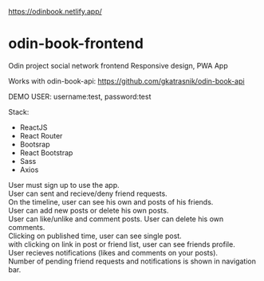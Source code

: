 https://odinbook.netlify.app/ 

# odin-book-frontend 

Odin project social network frontend
Responsive design, PWA App

Works with odin-book-api: https://github.com/gkatrasnik/odin-book-api

DEMO USER: username:test, password:test

Stack:

- ReactJS
- React Router
- Bootsrap
- React Bootstrap
- Sass
- Axios

User must sign up to use the app.\
User can sent and recieve/deny friend requests.\
On the timeline, user can see his own and posts of his friends.\
User can add new posts or delete his own posts.\
User can like/unlike and comment posts. User can delete his own comments.\
Clicking on published time, user can see single post.\
with clicking on link in post or friend list, user can see friends profile.\
User recieves notifications (likes and comments on your posts).\
Number of pending friend requests and notifications is shown in navigation bar.
